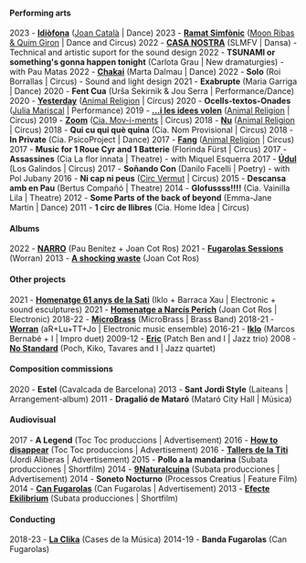#### Performing arts

2023 - **[Idiòfona](https://www.joancatala.pro/es/idiofona-es/)** ([Joan Català](https://www.joancatala.pro) | Dance)
2023 - **[Ramat Simfònic](https://www.moonribasquimgiron.com/ramat-simf%C3%B2nic)** ([Moon Ribas & Quim Giron](https://www.moonribasquimgiron.com) | Dance and Circus)
2022 - **[CASA NOSTRA](https://www.silosmartesfueranviernes.com/casa-nostra/)** (SLMFV | Dansa) - Technical and artistic suport for the sound design
2022 - **TSUNAMI or something's gonna happen tonight** (Carlota Grau | New dramaturgies) - with Pau Matas
2022 - **[Chakai](https://www.dansinvitro.com/chakai)** (Marta Dalmau | Dance)
2022 - **Solo** (Roi Borrallas | Circus) - Sound and light design
2021 - **Exabrupte** (Maria Garriga | Dance)
2020 - **Fent Cua** (Urša Sekirnik & Jou Serra | Performance/Dance)
2020 - **[Yesterday](https://www.animalreligion.com/copia-de-ahir-1)** ([Animal Religion](http://www.animalreligion.com/) | Circus)
2020 - **Ocells-textos-Onades** ([Julia Mariscal](http://www.juliamariscal.com/) | Performance)
2019 - **[…i les idees volen](https://www.animalreligion.com/ilesideesvolen)** ([Animal Religion](http://www.animalreligion.com/) | Circus)
2019 - **[Zoom](https://es.ciamoviments.com/zoom)** ([Cia. Mov-i-ments](https://www.es.ciamoviments.com/)	| Circus)
2018 - **[Nu](https://www.animalreligion.com/nu)** ([Animal Religion](http://www.animalreligion.com/) | Circus)
2018 - **Qui cu qui què quina** (Cia. Nom Provisional | Circus)
2018 - **In Private** (Cia. PsicoProject | Dance)
2017 - **[Fang](https://www.animalreligion.com/fang)** ([Animal Religion](http://www.animalreligion.com/) | Circus)
2017 - **Music for 1 Roue Cyr and 1 Batterie** (Florinda Fürst | Circus)
2017 - **Assassines** (Cia La flor innata | Theatre) - with Miquel Esquerra
2017 - **[Údul](https://losgalindos.net/en/espectacle/udul/)** (Los Galindos | Circus)
2017 - **Soñando Con** (Danilo Facelli | Poetry) - with Pol Jubany
2016 - **Ni cap ni peus** ([Circ Vermut](http://www.circvermut.com/) | Circus)
2015 - **Descansa amb en Pau** (Bertus Compañó | Theatre)
2014 - **Glofussss!!!!** (Cia. Vainilla Lila | Theatre)
2012 - **Some Parts of the back of beyond** (Emma-Jane Martin | Dance)
2011 - **1 circ de llibres** (Cia. Home Idea | Circus)


#### Albums
2022 - **[NARRO](https://narro.bandcamp.com/album/narro)** (Pau Benítez + Joan Cot Ros)
2021 - **[Fugarolas Sessions](https://worran.bandcamp.com/album/fugarolas-sessions)** (Worran)
2013 - **[A shocking waste](https://soundcloud.com/oanotos/sets/a-shocking-waste-1)** (Joan Cot Ros)

#### Other projects
2021 - **[Homenatge 61 anys de la Sati](https://teatrelagarriga.cat/programacio/homenatge-61-anys-de-la-sati/)** (Iklo + Barraca Xau | Electronic + sound esculptures)
2021 - **[Homenatge a Narcís Perich](https://www.youtube.com/watch?v=FSU2bZFj9E0)** (Joan Cot Ros | Electronic)
2018-22 - **[MicroBrass](https://soundcloud.com/microbrass)** (MicroBrass | Brass Band)
2018-21 - **[Worran](https://soundcloud.com/user-385742958)** (aR+Lu+TT+Jo | Electronic music ensemble)
2016-21 - **[Iklo](http://www.tecnonucleo.org/index.php?page=release&release=41)** (Marcos Bernabé + I | Impro duet)
2009-12 - **[Eric](https://soundcloud.com/benjamin-cerigo/eric-eric)** (Patch Ben and I	 | Jazz trio)
2008 - **[No Standard](https://www.youtube.com/watch?v=i4ph25X7hR0)** (Poch, Kiko, Tavares and I | Jazz quartet)


#### Composition commissions
2020 - **Estel** (Cavalcada de Barcelona)
2013 - **Sant Jordi Style** (Laiteans | Arrangement-album)
2011 - 	**Dragalió de Mataró** (Mataró City Hall | Música)


#### Audiovisual
2017 - **A Legend** (Toc Toc produccions | Advertisement)
2016 - **[How to disappear](https://vimeo.com/173626075)** (Toc Toc produccions | Advertisement)
2016 - **[Tallers de la Titi](https://vimeo.com/151167877)** (Jordi Aliberas | Advertisement)
2015 - **Pollo a la mandarina** (Subata producciones | Shortfilm)
2014 - **[9Naturalcuina](https://vimeo.com/96826237)** (Subata producciones | Advertisement)
2014 - **Soneto Nocturno** (Processos Creatius | Feature Film)
2014 - **[Can Fugarolas](https://vimeo.com/80737027)** (Can Fugarolas | Advertisement)
2013 - **[Efecte Ekilibrium](https://vimeo.com/64945264)** (Subata producciones | Shortfilm)


#### Conducting
2018-23 - **[La Clika](https://www.laclika.cat/)** (Cases de la Música)
2014-19 - **Banda Fugarolas** (Can Fugarolas)
